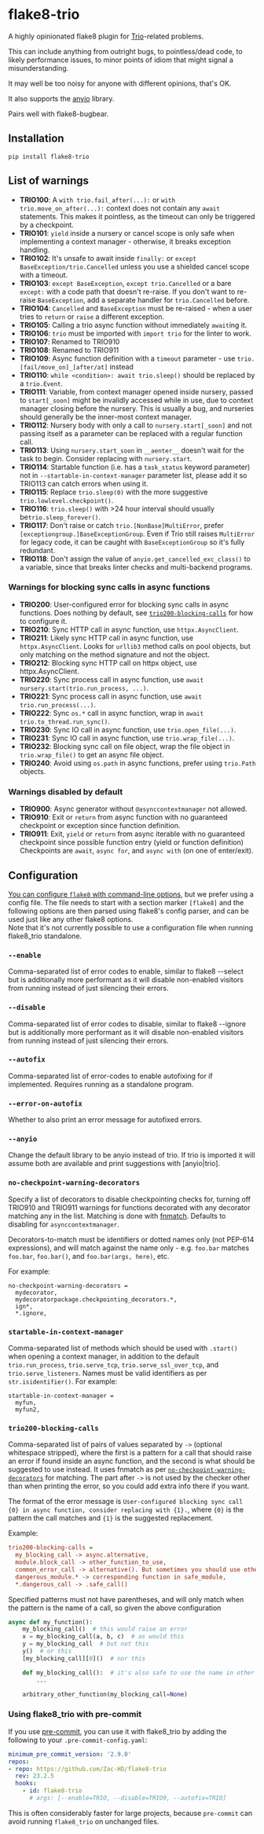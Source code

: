 # flake8-trio

A highly opinionated flake8 plugin for [Trio](https://github.com/python-trio/trio)-related problems.

This can include anything from outright bugs, to pointless/dead code,
to likely performance issues, to minor points of idiom that might signal
a misunderstanding.

It may well be too noisy for anyone with different opinions, that's OK.

It also supports the [anyio](https://github.com/agronholm/anyio) library.

Pairs well with flake8-bugbear.

## Installation

```console
pip install flake8-trio
```

## List of warnings

- **TRIO100**: A `with trio.fail_after(...):` or `with trio.move_on_after(...):`
  context does not contain any `await` statements.  This makes it pointless, as
  the timeout can only be triggered by a checkpoint.
- **TRIO101**: `yield` inside a nursery or cancel scope is only safe when implementing a context manager - otherwise, it breaks exception handling.
- **TRIO102**: It's unsafe to await inside `finally:` or `except BaseException/trio.Cancelled` unless you use a shielded
  cancel scope with a timeout.
- **TRIO103**: `except BaseException`, `except trio.Cancelled` or a bare `except:` with a code path that doesn't re-raise. If you don't want to re-raise `BaseException`, add a separate handler for `trio.Cancelled` before.
- **TRIO104**: `Cancelled` and `BaseException` must be re-raised - when a user tries to `return` or `raise` a different exception.
- **TRIO105**: Calling a trio async function without immediately `await`ing it.
- **TRIO106**: `trio` must be imported with `import trio` for the linter to work.
- **TRIO107**: Renamed to TRIO910
- **TRIO108**: Renamed to TRIO911
- **TRIO109**: Async function definition with a `timeout` parameter - use `trio.[fail/move_on]_[after/at]` instead
- **TRIO110**: `while <condition>: await trio.sleep()` should be replaced by a `trio.Event`.
- **TRIO111**: Variable, from context manager opened inside nursery, passed to `start[_soon]` might be invalidly accessed while in use, due to context manager closing before the nursery. This is usually a bug, and nurseries should generally be the inner-most context manager.
- **TRIO112**: Nursery body with only a call to `nursery.start[_soon]` and not passing itself as a parameter can be replaced with a regular function call.
- **TRIO113**: Using `nursery.start_soon` in `__aenter__` doesn't wait for the task to begin. Consider replacing with `nursery.start`.
- **TRIO114**: Startable function (i.e. has a `task_status` keyword parameter) not in `--startable-in-context-manager` parameter list, please add it so TRIO113 can catch errors when using it.
- **TRIO115**: Replace `trio.sleep(0)` with the more suggestive `trio.lowlevel.checkpoint()`.
- **TRIO116**: `trio.sleep()` with >24 hour interval should usually be`trio.sleep_forever()`.
- **TRIO117**: Don't raise or catch `trio.[NonBase]MultiError`, prefer `[exceptiongroup.]BaseExceptionGroup`. Even if Trio still raises `MultiError` for legacy code, it can be caught with `BaseExceptionGroup` so it's fully redundant.
- **TRIO118**: Don't assign the value of `anyio.get_cancelled_exc_class()` to a variable, since that breaks linter checks and multi-backend programs.

### Warnings for blocking sync calls in async functions
- **TRIO200**: User-configured error for blocking sync calls in async functions. Does nothing by default, see [`trio200-blocking-calls`](#trio200-blocking-calls) for how to configure it.
- **TRIO210**: Sync HTTP call in async function, use `httpx.AsyncClient`.
- **TRIO211**: Likely sync HTTP call in async function, use `httpx.AsyncClient`. Looks for `urllib3` method calls on pool objects, but only matching on the method signature and not the object.
- **TRIO212**: Blocking sync HTTP call on httpx object, use httpx.AsyncClient.
- **TRIO220**: Sync process call in async function, use `await nursery.start(trio.run_process, ...)`.
- **TRIO221**: Sync process call in async function, use `await trio.run_process(...)`.
- **TRIO222**: Sync `os.*` call in async function, wrap in `await trio.to_thread.run_sync()`.
- **TRIO230**: Sync IO call in async function, use `trio.open_file(...)`.
- **TRIO231**: Sync IO call in async function, use `trio.wrap_file(...)`.
- **TRIO232**: Blocking sync call on file object, wrap the file object in `trio.wrap_file()` to get an async file object.
- **TRIO240**: Avoid using `os.path` in async functions, prefer using `trio.Path` objects.


### Warnings disabled by default
- **TRIO900**: Async generator without `@asynccontextmanager` not allowed.
- **TRIO910**: Exit or `return` from async function with no guaranteed checkpoint or exception since function definition.
- **TRIO911**: Exit, `yield` or `return` from async iterable with no guaranteed checkpoint since possible function entry (yield or function definition)
  Checkpoints are `await`, `async for`, and `async with` (on one of enter/exit).

## Configuration
[You can configure `flake8` with command-line options](https://flake8.pycqa.org/en/latest/user/configuration.html),
but we prefer using a config file. The file needs to start with a section marker `[flake8]` and the following options are then parsed using flake8's config parser, and can be used just like any other flake8 options.  
Note that it's not currently possible to use a configuration file when running flake8_trio standalone.

### `--enable`
Comma-separated list of error codes to enable, similar to flake8 --select but is additionally more performant as it will disable non-enabled visitors from running instead of just silencing their errors.

### `--disable`
Comma-separated list of error codes to disable, similar to flake8 --ignore but is additionally more performant as it will disable non-enabled visitors from running instead of just silencing their errors.

### `--autofix`
Comma-separated list of error-codes to enable autofixing for if implemented. Requires running as a standalone program.

### `--error-on-autofix`
Whether to also print an error message for autofixed errors.

### `--anyio`
Change the default library to be anyio instead of trio. If trio is imported it will assume both are available and print suggestions with [anyio|trio].

### `no-checkpoint-warning-decorators`
Specify a list of decorators to disable checkpointing checks for, turning off TRIO910 and TRIO911 warnings for functions decorated with any decorator matching any in the list. Matching is done with [fnmatch](https://docs.python.org/3/library/fnmatch.html). Defaults to disabling for `asynccontextmanager`.

Decorators-to-match must be identifiers or dotted names only (not PEP-614 expressions), and will match against the name only - e.g. `foo.bar` matches `foo.bar`, `foo.bar()`, and `foo.bar(args, here)`, etc.

For example:
```
no-checkpoint-warning-decorators =
  mydecorator,
  mydecoratorpackage.checkpointing_decorators.*,
  ign*,
  *.ignore,
```


### `startable-in-context-manager`
Comma-separated list of methods which should be used with `.start()` when opening a context manager,
in addition to the default `trio.run_process`, `trio.serve_tcp`, `trio.serve_ssl_over_tcp`, and
`trio.serve_listeners`.  Names must be valid identifiers as per `str.isidentifier()`. For example:
```
startable-in-context-manager =
  myfun,
  myfun2,
```

### `trio200-blocking-calls`
Comma-separated list of pairs of values separated by `->` (optional whitespace stripped), where the first is a pattern for a call that should raise an error if found inside an async function, and the second is what should be suggested to use instead. It uses fnmatch as per [`no-checkpoint-warning-decorators`](#no-checkpoint-warning-decorators) for matching. The part after `->` is not used by the checker other than when printing the error, so you could add extra info there if you want.

The format of the error message is `User-configured blocking sync call {0} in async function, consider replacing with {1}.`, where `{0}` is the pattern the call matches and `{1}` is the suggested replacement.

Example:
```ini
trio200-blocking-calls =
  my_blocking_call -> async.alternative,
  module.block_call -> other_function_to_use,
  common_error_call -> alternative(). But sometimes you should use other_function(). Ask joe if you're unsure which one,
  dangerous_module.* -> corresponding function in safe_module,
  *.dangerous_call -> .safe_call()
```
Specified patterns must not have parentheses, and will only match when the pattern is the name of a call, so given the above configuration
```python
async def my_function():
    my_blocking_call()  # this would raise an error
    x = my_blocking_call(a, b, c)  # as would this
    y = my_blocking_call  # but not this
    y()  # or this
    [my_blocking_call][0]()  # nor this

    def my_blocking_call():  # it's also safe to use the name in other contexts
        ...

    arbitrary_other_function(my_blocking_call=None)
```


### Using flake8_trio with pre-commit
If you use [pre-commit](https://pre-commit.com/), you can use it with flake8_trio by
adding the following to your `.pre-commit-config.yaml`:

```yaml
minimum_pre_commit_version: '2.9.0'
repos:
- repo: https://github.com/Zac-HD/flake8-trio
  rev: 23.2.5
  hooks:
    - id: flake8-trio
      # args: [--enable=TRIO, --disable=TRIO9, --autofix=TRIO]
```

This is often considerably faster for large projects, because `pre-commit`
can avoid running `flake8_trio` on unchanged files.
